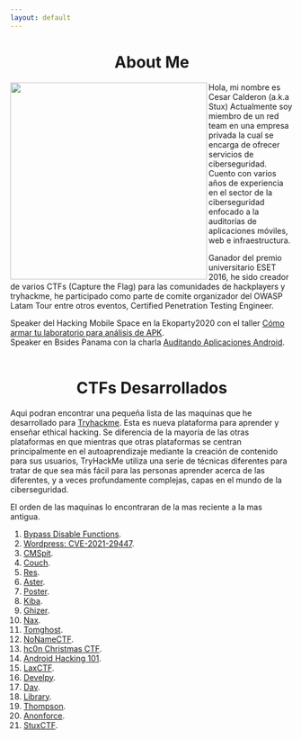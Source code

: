 ```yaml
---
layout: default
---
```

# <center> About Me </center>


<img align="left" height="350px" width="350px" src="https://i.imgur.com/tEL1djI.png"> 

Hola, mi nombre es Cesar Calderon (a.k.a Stux) Actualmente soy miembro de un red team en una empresa privada la cual se encarga de ofrecer servicios de ciberseguridad. Cuento con varios años de experiencia en el sector de la ciberseguridad enfocado a la auditorías de aplicaciones móviles, web e infraestructura.

Ganador del premio universitario ESET 2016, he sido creador de varios CTFs (Capture the Flag) para las comunidades de hackplayers y tryhackme, he participado como parte de comite organizador del OWASP Latam Tour entre otros eventos, Certified Penetration Testing Engineer.

Speaker del Hacking Mobile Space en la Ekoparty2020 con el taller [Cómo armar tu laboratorio para análisis de APK](https://www.youtube.com/watch?v=OPQEePWPrFw).
<br>Speaker en Bsides Panama con la charla [Auditando Aplicaciones Android](https://www.youtube.com/watch?v=_Y3NVY4FZ_k).<br>
<br>
# <center> CTFs Desarrollados </center>

Aqui podran encontrar una pequeña lista de las maquinas que he desarrollado para [Tryhackme](https://tryhackme.com). Esta es nueva plataforma para aprender y enseñar ethical hacking. Se diferencia de la mayoría de las otras plataformas en que mientras que otras plataformas se centran principalmente en el autoaprendizaje mediante la creación de contenido para sus usuarios, TryHackMe utiliza una serie de técnicas diferentes para tratar de que sea más fácil para las personas aprender acerca de las diferentes, y a veces profundamente complejas, capas en el mundo de la ciberseguridad.

El orden de las maquinas lo encontraran de la mas reciente a la mas antigua.

1. [Bypass Disable Functions](https://tryhackme.com/room/bypassdisablefunctions).
2. [Wordpress: CVE-2021-29447](https://tryhackme.com/room/wordpresscve202129447).
3. [CMSpit](https://tryhackme.com/room/cmspit).
4. [Couch](https://tryhackme.com/room/couch).
5. [Res](https://tryhackme.com/room/res).
6. [Aster](https://tryhackme.com/room/aster).
7. [Poster](https://tryhackme.com/room/poster).
8. [Kiba](https://tryhackme.com/room/kiba).
9. [Ghizer](https://tryhackme.com/room/ghizerctf).
10. [Nax](https://tryhackme.com/room/nax).
11. [Tomghost](https://tryhackme.com/room/tomghost).
12. [NoNameCTF](https://tryhackme.com/room/nonamectf).
13. [hc0n Christmas CTF](https://tryhackme.com/room/hc0nchristmasctf).
14. [Android Hacking 101](https://tryhackme.com/room/androidhacking101).
15. [LaxCTF](https://tryhackme.com/room/laxctf).
16. [Develpy](https://tryhackme.com/room/bsidesgtdevelpy).
17. [Dav](https://tryhackme.com/room/bsidesgtdav).
18. [Library](https://tryhackme.com/room/bsidesgtlibrary).
19. [Thompson](https://tryhackme.com/room/bsidesgtthompson).
20. [Anonforce](https://tryhackme.com/room/bsidesgtanonforce).
21. [StuxCTF](https://tryhackme.com/room/stuxctf).
